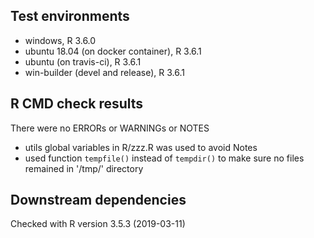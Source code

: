 ## Test environments
* windows, R 3.6.0
* ubuntu 18.04 (on docker container), R 3.6.1
* ubuntu (on travis-ci), R 3.6.1
* win-builder (devel and release), R 3.6.1

## R CMD check results
There were no ERRORs or WARNINGs or NOTES

  * utils global variables in R/zzz.R was used to avoid Notes
  * used function `tempfile()` instead of `tempdir()` to make sure no files remained in '/tmp/' directory

## Downstream dependencies
Checked with R version 3.5.3 (2019-03-11)
